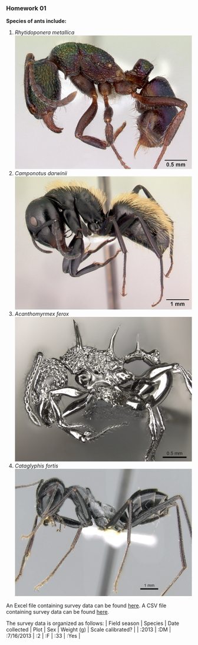 ### Homework 01

**Species of ants include:**
1. _Rhytidoponera metallica_
![Rhytidoponera metallica](images/casent0172345_rhytidoponera_metallica.jpg)
2. _Camponotus darwinii_
![Camponotus darwinii](images/casent0191696_camponotus_darwinii.jpg)
3. _Acanthomyrmex ferox_
![Acanthomyrmex ferox](images/casent0901788_p_1_high_acanthomyrmex_ferox.jpg)
4. _Cataglyphis fortis_
![Cataglyphis fortis](images/casent0906296_p_1_high_cataglyphis_fortis.jpg)

An Excel file containing survey data can be found [here](data/survey_data.xlsx).
A CSV file containing survey data can be found [here](data/survey_data.csv).

The survey data is organized as follows:
| Field season | Species | Date collected | Plot | Sex | Weight (g) | Scale calibrated? |
| :2013 | :DM | :7/16/2013 | :2 | :F | :33 | :Yes |